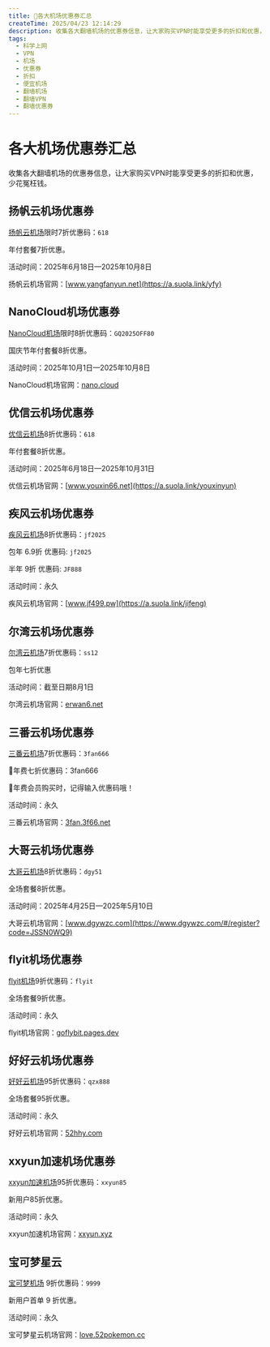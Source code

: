 ```yaml
---
title: 💸各大机场优惠券汇总
createTime: 2025/04/23 12:14:29
description: 收集各大翻墙机场的优惠券信息，让大家购买VPN时能享受更多的折扣和优惠，少花冤枉钱。
tags:
  - 科学上网
  - VPN
  - 机场
  - 优惠券
  - 折扣
  - 便宜机场
  - 翻墙机场
  - 翻墙VPN
  - 翻墙优惠券
---
```

# 各大机场优惠券汇总
收集各大翻墙机场的优惠券信息，让大家购买VPN时能享受更多的折扣和优惠，少花冤枉钱。

<!-- more -->

## 扬帆云机场优惠券

[扬帆云机场](https://a.suola.link/yfy)限时7折优惠码：`618`

年付套餐7折优惠。

活动时间：2025年6月18日—2025年10月8日

扬帆云机场官网：[www.yangfanyun.net](https://a.suola.link/yfy)

## NanoCloud机场优惠券

[NanoCloud机场](https://a.suola.link/nanocloud)限时8折优惠码：`GQ2025OFF80`

国庆节年付套餐8折优惠。

活动时间：2025年10月1日—2025年10月8日

NanoCloud机场官网：[nano.cloud](https://a.suola.link/nanocloud)

## 优信云机场优惠券

[优信云机场](https://suola.link/w)8折优惠码：`618`

年付套餐8折优惠。

活动时间：2025年6月18日—2025年10月31日

优信云机场官网：[www.youxin66.net](https://a.suola.link/youxinyun)

## 疾风云机场优惠券

[疾风云机场](https://a.suola.link/jifeng)8折优惠码：`jf2025` 

包年 6.9折 优惠码: `jf2025` 

半年 9折 优惠码: `JF888`

活动时间：永久

疾风云机场官网：[www.jf499.pw](https://a.suola.link/jifeng)

## 尔湾云机场优惠券

[尔湾云机场](https://a.suola.link/erwan)7折优惠码：`ss12`

包年七折优惠

活动时间：截至日期8月1日

尔湾云机场官网：[erwan6.net](https://a.suola.link/erwan)

## 三番云机场优惠券

[三番云机场](https://3fan.3f66.net:?code=NuDD6seh)7折优惠码：`3fan666`

👑年费七折优惠码：3fan666

🦄年费会员购买时，记得输入优惠码哦！

活动时间：永久

三番云机场官网：[3fan.3f66.net](https://3fan.3f66.net:?code=NuDD6seh)

## 大哥云机场优惠券

[大哥云机场](https://www.dgywzc.com/#/register?code=JSSN0WQ9)8折优惠码：`dgy51`

全场套餐8折优惠。

活动时间：2025年4月25日—2025年5月10日

大哥云机场官网：[www.dgywzc.com](https://www.dgywzc.com/#/register?code=JSSN0WQ9)

## flyit机场优惠券

[flyit机场](https://goflybit.pages.dev/#/register?code=o7YHNoqs)9折优惠码：`flyit`

全场套餐9折优惠。

活动时间：永久

flyit机场官网：[goflybit.pages.dev](https://goflybit.pages.dev/#/register?code=o7YHNoqs)

## 好好云机场优惠券

[好好云机场](https://52hhy.com/register?code=EAkkeWkx)95折优惠码：`qzx888`

全场套餐95折优惠。

活动时间：永久

好好云机场官网：[52hhy.com](https://52hhy.com/register?code=EAkkeWkx)

## xxyun加速机场优惠券

[xxyun加速机场](https://xxyun.de/JAKFEwKc.html)95折优惠码：`xxyun85`

新用户85折优惠。

活动时间：永久

xxyun加速机场官网：[xxyun.xyz](https://xxyun.de/JAKFEwKc.html)

## 宝可梦星云

[宝可梦机场](https://a.suola.link/pokemon) 9折优惠码：`9999`

新用户首单 9 折优惠。

活动时间：永久

宝可梦星云机场官网：[love.52pokemon.cc](https://a.suola.link/pokemon)

